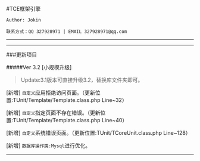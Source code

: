 #TCE框架引擎

`Author: Jokin`

`联系方式：QQ 327928971 | EMAIL 327928971@qq.com`

---

<!-- 官方网站：[两杯可乐网](http://www.twocola.com) -->

<!-- 官方网站：[TCE引擎（公版）](http://www.twocola.top) -->

<!-- 官方网站：[TCE引擎（定制）未上线](http://www.twocola.top/cm) -->

<!-- 加入我们：[JoinUs](http://www.twocola.com/messenger/index/join) -->

---

###更新项目

#####Ver 3.2 [小规模升级]

> Update:3.1版本可直接升级3.2，替换库文件夹即可。

[新增] `自定义`应用拒绝访问页面。（更新位置:TUnit/Template/Template.class.php  Line~32）

[新增] `自定义`指定页面不存在错误。（更新位置:TUnit/Template/Template.class.php  Line~40）

[新增] `自定义`系统错误页面。（更新位置:TUnit/TCoreUnit.class.php  Line~128）

[新增] `数据库操作类:Mysql`进行优化。

---
